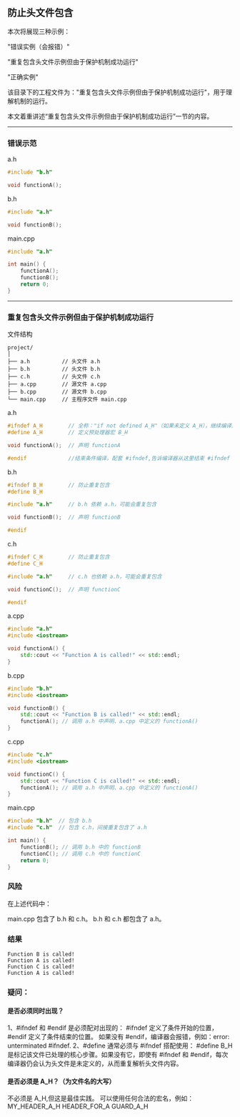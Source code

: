 ## 防止头文件包含
本次将展现三种示例：

"错误实例（会报错）"

"重复包含头文件示例但由于保护机制成功运行"

"正确实例"

该目录下的工程文件为："重复包含头文件示例但由于保护机制成功运行"，用于理解机制的运行。

本文着重讲述“重复包含头文件示例但由于保护机制成功运行”一节的内容。

---

### 错误示范
a.h
``` c++
#include "b.h"

void functionA();
```

b.h

``` c++
#include "a.h"

void functionB();

```

main.cpp

```c++
#include "a.h"

int main() {
    functionA();
    functionB();
    return 0;
}
```

---

### 重复包含头文件示例但由于保护机制成功运行

文件结构

```
project/
│
├── a.h          // 头文件 a.h
├── b.h          // 头文件 b.h
├── c.h          // 头文件 c.h
├── a.cpp        // 源文件 a.cpp
├── b.cpp        // 源文件 b.cpp
└── main.cpp     // 主程序文件 main.cpp
```

a.h
```c++
#ifndef A_H        // 全称："if not defined A_H"（如果未定义 A_H），继续编译后续代码;后续的文件编译中，#ifndef A_H 将判断为 false，跳过整个 #ifndef 和 #endif 之间的内容,从而避免重复包含头文件内容。
#define A_H        // 定义预处理器宏 B_H

void functionA();  // 声明 functionA

#endif             //结束条件编译，配套 #ifndef,告诉编译器从这里结束 #ifndef 的作用域,任何在 #endif 之后的代码将不受 #ifndef 条件的影响

```

b.h

``` c++
#ifndef B_H        // 防止重复包含
#define B_H

#include "a.h"     // b.h 依赖 a.h，可能会重复包含

void functionB();  // 声明 functionB

#endif 
```

c.h
```c++
#ifndef C_H        // 防止重复包含
#define C_H

#include "a.h"     // c.h 也依赖 a.h，可能会重复包含

void functionC();  // 声明 functionC

#endif

```

a.cpp
```c++
#include "a.h"
#include <iostream>

void functionA() {
    std::cout << "Function A is called!" << std::endl;
}
```

b.cpp
```c++
#include "b.h"
#include <iostream>

void functionB() {
    std::cout << "Function B is called!" << std::endl;
    functionA(); // 调用 a.h 中声明、a.cpp 中定义的 functionA()
}
```

c.cpp
```c++
#include "c.h"
#include <iostream>

void functionC() {
    std::cout << "Function C is called!" << std::endl;
    functionA(); // 调用 a.h 中声明、a.cpp 中定义的 functionA()
}
```
main.cpp

```c++
#include "b.h"  // 包含 b.h
#include "c.h"  // 包含 c.h，间接重复包含了 a.h

int main() {
    functionB(); // 调用 b.h 中的 functionB
    functionC(); // 调用 c.h 中的 functionC
    return 0;
}

```

### 风险
在上述代码中：

main.cpp 包含了 b.h 和 c.h。
b.h 和 c.h 都包含了 a.h。

### 结果
```
Function B is called!
Function A is called!
Function C is called!
Function A is called!
```

### 疑问：

#### 是否必须同时出现？
1、#ifndef 和 #endif 是必须配对出现的：
#ifndef 定义了条件开始的位置，#endif 定义了条件结束的位置。
如果没有 #endif，编译器会报错，例如：error: unterminated #ifndef.
2、#define 通常必须与 #ifndef 搭配使用：
#define B_H 是标记该文件已处理的核心步骤。如果没有它，即使有 #ifndef 和 #endif，每次编译器仍会认为头文件是未定义的，从而重复解析头文件内容。

#### 是否必须是 A_H？（为文件名的大写）
不必须是 A_H,但这是最佳实践。
可以使用任何合法的宏名，例如：
MY_HEADER_A_H
HEADER_FOR_A
GUARD_A_H